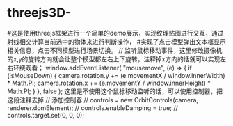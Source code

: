 # threejs3D-
#这是使用threejs框架进行一个简单的demo展示，实现纹理贴图进行交互，通过射线相交计算当前选中的物体来进行判断操作，
#实现了点击模型弹出文本框显示相关信息，点击不同模型进行场景切换。
// 监听鼠标移动事件，这里修改摄像机的x,y的旋转方向就会让整个模型都左右上下旋转，注释掉x方向的话就可以实现左右环绕观看；
  window.addEventListener(
    "mousemove",
    (e) => {
      if (isMouseDown) {
       camera.rotation.y += (e.movementX / window.innerWidth) * Math.PI;
        camera.rotation.x += (e.movementY / window.innerHeight) * Math.PI;
      }
    },
    false
  );
  这里是不使用这个鼠标移动监听的话，可以使用控制器，把这段注释去掉
  // 添加控制器
  // controls = new OrbitControls(camera, renderer.domElement);
  // controls.enableDamping = true;
  // controls.target.set(0, 0, 0);
